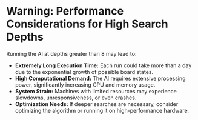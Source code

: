 # Warning: Performance Considerations for High Search Depths  

Running the AI at depths greater than 8 may lead to:  

- **Extremely Long Execution Time:** Each run could take more than a day due to the exponential growth of possible board states.  
- **High Computational Demand:** The AI requires extensive processing power, significantly increasing CPU and memory usage.  
- **System Strain:** Machines with limited resources may experience slowdowns, unresponsiveness, or even crashes.  
- **Optimization Needs:** If deeper searches are necessary, consider optimizing the algorithm or running it on high-performance hardware.
